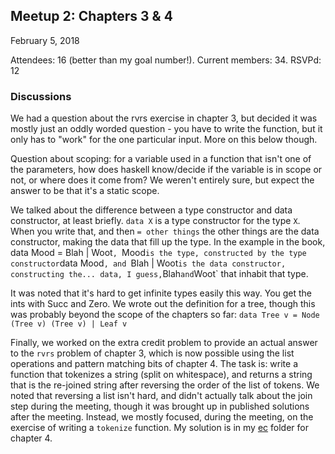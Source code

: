 ## Meetup 2: Chapters 3 & 4

February 5, 2018

Attendees: 16 (better than my goal number!). Current members: 34. RSVPd: 12

### Discussions

We had a question about the rvrs exercise in chapter 3, but decided it was mostly
just an oddly worded question - you have to write the function, but it only has
to "work" for the one particular input. More on this below though.

Question about scoping: for a variable used in a function that isn't one of the
parameters, how does haskell know/decide if the variable is in scope or not, or
where does it come from? We weren't entirely sure, but expect the answer to be
that it's a static scope.

We talked about the difference between a type constructor and data constructor,
at least briefly. `data X` is a type constructor for the type `X`. When you write
that, and then `= other things` the other things are the data constructor, making
the data that fill up the type. In the example in the book,
data Mood = Blah | Woot`, `Mood` is the type, constructed by the type constructor
`data Mood`, and `Blah | Woot` is the data constructor, constructing the... data,
I guess, `Blah` and `Woot` that inhabit that type.

It was noted that it's hard to get infinite types easily this way. You get the
ints with Succ and Zero. We wrote out the definition for a tree, though this
was probably beyond the scope of the chapters so far:
`data Tree v = Node (Tree v) (Tree v) | Leaf v`

Finally, we worked on the extra credit problem to provide an actual answer to
the `rvrs` problem of chapter 3, which is now possible using the list operations
and pattern matching bits of chapter 4. The task is: write a function that
tokenizes a string (split on whitespace), and returns a string that is the
re-joined string after reversing the order of the list of tokens. We noted that
reversing a list isn't hard, and didn't actually talk about the join step during
the meeting, though it was brought up in published solutions after the meeting.
Instead, we mostly focused, during the meeting, on the exercise of writing a
`tokenize` function. My solution is in my [ec](../ch4/ec) folder for chapter 4.

